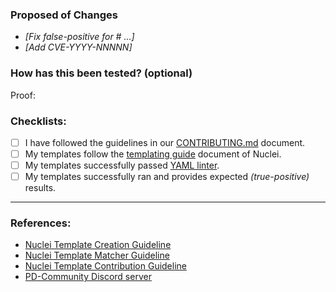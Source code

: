 ### Proposed of Changes

<!-- Explains the information and/or motivation for update/creating this templates: -->

- _[Fix false-positive for # ...]_
- _[Add CVE-YYYY-NNNNN]_

### How has this been tested? (optional)

Proof:

<!-- Demonstrate the template is solid. -->
<!-- Include Shodan / Fofa / Google Query / Docker / Screenshots if available -->
<!-- Include HTTP/TCP/DNS Matched response data snippet if available -->

<!-- Please DO NOT include vulnerable host information in PR! -->
<!-- None of the prerequisites are obligatory; they are merely intended to speed the review process. -->

### Checklists:

<!--- Go over all the following points, and put an `x` in all the boxes that apply. -->
<!--- If you're unsure about any of these, don't hesitate to ask. We're here to help! -->

- [ ] I have followed the guidelines in our [CONTRIBUTING.md](https://github.com/projectdiscovery/nuclei-templates/blob/master/CONTRIBUTING.md) document.
- [ ] My templates follow the [templating guide](https://nuclei.projectdiscovery.io/templating-guide/) document of Nuclei.
- [ ] My templates successfully passed [YAML linter](http://www.yamllint.com/).
- [ ] My templates successfully ran and provides expected _(true-positive)_ results.

---

### References:

- [Nuclei Template Creation Guideline](https://nuclei.projectdiscovery.io/templating-guide/)
- [Nuclei Template Matcher Guideline](https://github.com/projectdiscovery/nuclei-templates/wiki/Unique-Template-Matchers)
- [Nuclei Template Contribution Guideline](https://github.com/projectdiscovery/nuclei-templates/blob/master/CONTRIBUTING.md)
- [PD-Community Discord server](https://discord.gg/projectdiscovery)